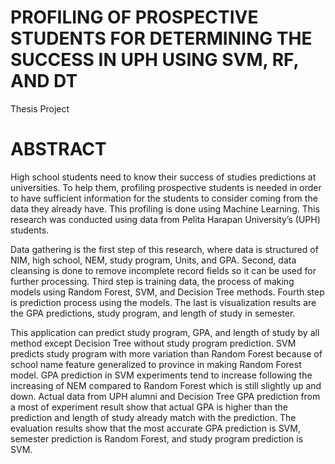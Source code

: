 # PROFILING OF PROSPECTIVE STUDENTS FOR DETERMINING THE SUCCESS IN UPH USING SVM, RF, AND DT
Thesis Project

# ABSTRACT
High school students need to know their success of studies predictions at universities. 
To help them, profiling prospective students is needed in order to have sufficient information 
for the students to consider coming from the data they already have. 
This profiling is done using Machine Learning. 
This research was conducted using data from Pelita Harapan University’s (UPH) students.

Data gathering is the first step of this research, where data is structured of NIM, high school, NEM, study program, Units, and GPA. 
Second, data cleansing is done to remove incomplete record fields so it can be used for further processing. 
Third step is training data, the process of making models using Random Forest, SVM, and Decision Tree methods. 
Fourth step is prediction process using the models. 
The last is visualization results are the GPA predictions, study program, and length of study in semester.

This application can predict study program, GPA, and length of study by all method except Decision Tree without study program prediction. 
SVM predicts study program with more variation than Random Forest because of school name feature generalized to province in making Random Forest model. 
GPA prediction in SVM experiments tend to increase following the increasing of NEM compared to Random Forest which is still slightly up and down. 
Actual data from UPH alumni and Decision Tree GPA prediction from a most of experiment result show that 
actual GPA is higher than the prediction and length of study already match with the prediction. 
The evaluation results show that the most accurate GPA prediction is SVM, semester prediction is Random Forest, and study program prediction is SVM.
